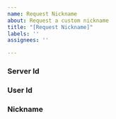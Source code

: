 ```yaml
---
name: Request Nickname
about: Request a custom nickname
title: "[Request Nickname]"
labels: ''
assignees: ''

---
```


### Server Id


### User Id


### Nickname

